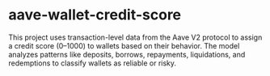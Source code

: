# aave-wallet-credit-score
This project uses transaction-level data from the Aave V2 protocol to assign a credit score (0–1000) to wallets based on their behavior. The model analyzes patterns like deposits, borrows, repayments, liquidations, and redemptions to classify wallets as reliable or risky. 
